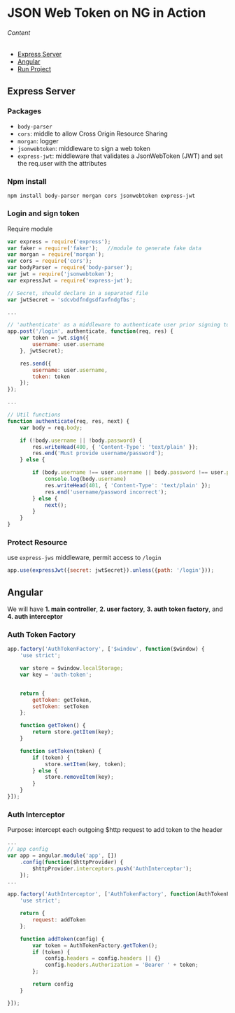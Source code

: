 # JSON Web Token on NG in Action

###### Content
- [Express Server](#express-server)
- [Angular](#angular)
- [Run Project](#run-project)

## Express Server
### Packages

- `body-parser` 
- `cors`: middle to allow Cross Origin Resource Sharing
- `morgan`: logger
- `jsonwebtoken`: middleware to sign a web token
- `express-jwt`: middleware that validates a JsonWebToken (JWT) and set the req.user with the attributes


### Npm install
`npm install body-parser morgan cors jsonwebtoken express-jwt`

### Login and sign token
Require module
```javascript
var express = require('express');
var faker = require('faker');	//module to generate fake data
var morgan = require('morgan');
var cors = require('cors');
var bodyParser = require('body-parser');
var jwt = require('jsonwebtoken');
var expressJwt = require('express-jwt');
```
```javascript
// Secret, should declare in a separated file
var jwtSecret = 'sdcvbdfndgsdfavfndgfbs';

...

// 'authenticate' as a middleware to authenticate user prior signing token
app.post('/login', authenticate, function(req, res) {
	var token = jwt.sign({
		username: user.username
	}, jwtSecret);

    res.send({
    	username: user.username,
    	token: token
    });
});

...

// Util functions
function authenticate(req, res, next) {
    var body = req.body;

    if (!body.username || !body.password) {
        res.writeHead(400, { 'Content-Type': 'text/plain' });
        res.end('Must provide username/password');
    } else {

        if (body.username !== user.username || body.password !== user.password) {
            console.log(body.username)
            res.writeHead(401, { 'Content-Type': 'text/plain' });
            res.end('username/password incorrect');
        } else {
            next();
        }
    }
}

```

### Protect Resource
use `express-jws` middleware, permit access to `/login`
```javascript
app.use(expressJwt({secret: jwtSecret}).unless({path: '/login'}));

```

## Angular
We will have 
**1. main controller**, 
**2. user factory**, 
**3. auth token factory**, and 
**4. auth interceptor** 

### Auth Token Factory
```javascript
app.factory('AuthTokenFactory', ['$window', function($window) {
    'use strict';

    var store = $window.localStorage;
    var key = 'auth-token';


    return {
        getToken: getToken,
        setToken: setToken
    };

    function getToken() {
        return store.getItem(key);
    }

    function setToken(token) {
        if (token) {
            store.setItem(key, token);
        } else {
            store.removeItem(key);
        }
    }
}]);
```

### Auth Interceptor
Purpose: intercept each outgoing $http request to add token to the header
```javascript
...
// app config
var app = angular.module('app', [])
    .config(function($httpProvider) {
        $httpProvider.interceptors.push('AuthInterceptor');
    });
...

app.factory('AuthInterceptor', ['AuthTokenFactory', function(AuthTokenFactory) {
    'use strict';

    return {
        request: addToken
    };

    function addToken(config) {
        var token = AuthTokenFactory.getToken();
        if (token) {
            config.headers = config.headers || {}
            config.headers.Authorization = 'Bearer ' + token;
        };

        return config
    }

}]);
```


